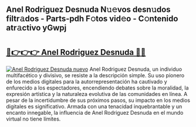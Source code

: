 ## Anel Rodriguez Desnuda N𝚞𝚎vos desn𝚞dos filtr𝚊dos - Parts-pdh F𝚘tos vid𝚎o - C𝚘ntenido atr𝚊ctivo yGwpj

# <h2><a href="http://mb35dj6.tromn.icu/?c=Anel+Rodriguez+Desnuda">🔗👉👉👉 Anel Rodriguez Desnuda 🔗🔗</a></h2>

[![Anel Rodriguez Desnuda nuevo](https://i.imgur.com/pEAQMta.gif)](http://mb35dj6.tromn.icu/?c=Anel+Rodriguez+Desnuda)
Anel Rodriguez Desnuda, un individuo multifacético y divisivo, se resiste a la descripción simple. Su uso pionero de los medios digitales para la autorrepresentación ha cautivado y enfurecido a los espectadores, encendiendo debates sobre la moralidad, la expresión artística y la naturaleza evolutiva de las comunidades en línea. A pesar de la incertidumbre de sus próximos pasos, su impacto en los medios digitales es significativo. Armada con una tenacidad inquebrantable y un encanto innegable, la influencia de Anel Rodriguez Desnuda en el mundo virtual no tiene límites.
